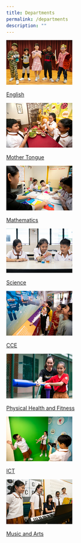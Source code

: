```yaml
---
title: Departments
permalink: /departments
description: ""
---
```

<html>
<body>
<p><a href="/departments/english">
<img src="/images/english.jpg"  style="width:35%"><p>English</p>
</a></p>
</body>
</html>

<html>
<body>
<p><a href="/cca/badminton">
<img src="/images/mothertongue.jpg"  style="width:35%"><p>Mother Tongue</p>
</a></p>
</body>
</html>

<html>
<body>
<p><a href="/cca/badminton">
<img src="/images/maths.jpg"  style="width:35%"><p>Mathematics</p>
</a></p>
</body>
</html>

<html>
<body>
<p><a href="/cca/badminton">
<img src="/images/science.jpg"  style="width:35%"><p>Science</p>
</a></p>
</body>
</html>

<html>
<body>
<p><a href="/cca/badminton">
<img src="/images/cce.jpg"  style="width:35%"><p>CCE</p>
</a></p>
</body>
</html>

<html>
<body>
<p><a href="/cca/badminton">
<img src="/images/pe.jpg"  style="width:35%"><p>Physical Health and Fitness</p>
</a></p>
</body>
</html>

<html>
<body>
<p><a href="/cca/badminton">
<img src="/images/ict.jpg"  style="width:35%"><p>ICT</p>
</a></p>
</body>
</html>

<html>
<body>
<p><a href="/cca/badminton">
<img src="/images/artmusic.jpg"  style="width:35%"><p>Music and Arts</p>
</a></p>
</body>
</html>